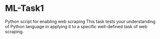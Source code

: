# ML-Task1
 Python script for enabling web scraping
 This task tests your understanding of Python language in applying it to a 
 specific well-defined task of web scraping.
